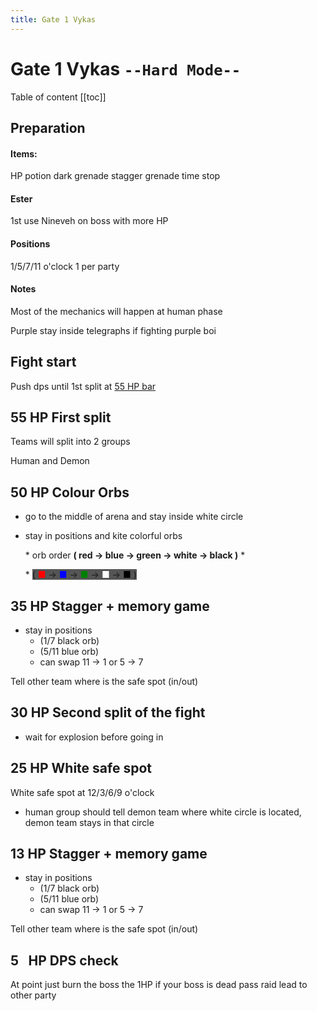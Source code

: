 ```yaml
---
title: Gate 1 Vykas
---
```


# Gate 1 Vykas `--Hard Mode--`

Table of content
[[toc]]

## Preparation

#### Items:

HP potion
dark grenade
stagger grenade
time stop

#### Ester

1st use Nineveh on boss with more HP

#### Positions

1/5/7/11 o'clock 1 per party

#### Notes

Most of the mechanics will happen at human phase

Purple stay inside telegraphs if fighting purple boi

## Fight start

Push dps until 1st split at [55 HP bar](#_50-HP-colour-orbs)

## 55 HP **First split**

Teams will split into 2 groups

Human and Demon

## 50 HP **Colour Orbs**

- go to the middle of arena and stay inside white circle

- stay in positions and kite colorful orbs

  \* orb order **( red -> blue -> green -> white -> black )** \*

  \* <span style="background:#555555">
  ( <span style="color:red"> &#9632; </span> &rarr;
  <span style="color:blue"> &#9632; </span> &rarr;
  <span style="color:green"> &#9632; </span> &rarr;
  <span style="color:white"> &#9632; </span> &rarr;
  <span style="color:black"> &#9632; </span>
  )
  </span>

## 35 HP **Stagger + memory game**

- stay in positions
  - (1/7 black orb)
  - (5/11 blue orb)
  - can swap 11 -> 1 or 5 -> 7

Tell other team where is the safe spot (in/out)

## 30 HP **Second split of the fight**

- wait for explosion before going in

## 25 HP **White safe spot**

White safe spot at 12/3/6/9 o'clock

- human group should tell demon team where white circle is located, demon team stays in that circle

## 13 HP **Stagger + memory game**

- stay in positions
  - (1/7 black orb)
  - (5/11 blue orb)
  - can swap 11 -> 1 or 5 -> 7

Tell other team where is the safe spot (in/out)

## 5  HP **DPS check**

At point just burn the boss the 1HP if your boss is dead pass raid lead to other party
